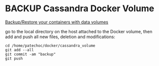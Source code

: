 # BACKUP Cassandra Docker Volume

[Backup/Restore your containers with data volumes](https://docs.docker.com/engine/tutorials/dockervolumes/)

go to the local directory on the host attached to the Docker volume, then add and push all new files, deletion and modifications:

```shell
cd /home/patechoc/docker/cassandra_volume
git add --all
git commit -am "backup"
git push
```


